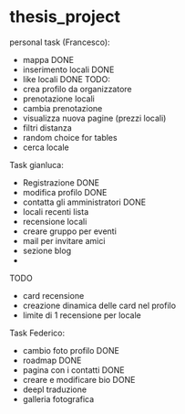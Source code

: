 # thesis_project

personal task (Francesco): 
- mappa DONE 
- inserimento locali DONE
- like locali DONE 
TODO:  
- crea profilo da organizzatore 
- prenotazione locali
- cambia prenotazione
- visualizza nuova pagine (prezzi locali)
- filtri distanza 
- random choice for tables
- cerca locale

Task gianluca:
- Registrazione DONE
- modifica profilo DONE
- contatta gli amministratori DONE
- locali recenti lista
- recensione locali
- creare gruppo per eventi
- mail per invitare amici
- sezione blog
- 
TODO
- card recensione
- creazione dinamica delle card nel profilo
- limite di 1 recensione per locale

Task Federico:
- cambio foto profilo DONE
- roadmap DONE
- pagina con i contatti DONE
- creare e modificare bio DONE
- deepl traduzione
- galleria fotografica
